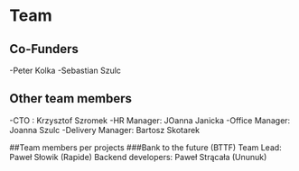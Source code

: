 # Team


## Co-Funders
-Peter Kolka
-Sebastian Szulc

## Other team members
-CTO : Krzysztof Szromek
-HR Manager: JOanna Janicka
-Office Manager: Joanna Szulc
-Delivery Manager: Bartosz Skotarek

##Team members per projects
###Bank to the future (BTTF)
Team Lead: Paweł Słowik (Rapide) 
Backend developers:
Paweł Strącała (Ununuk)
